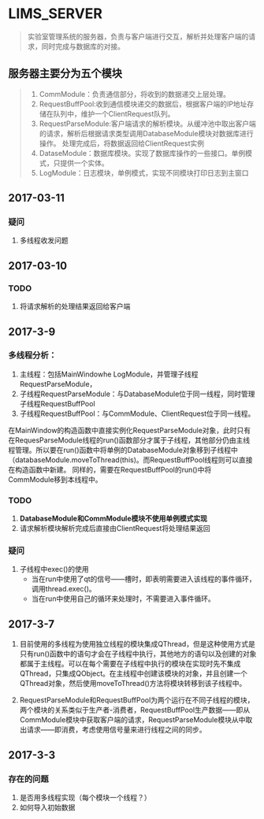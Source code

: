 # LIMS_SERVER

> 实验室管理系统的服务器，负责与客户端进行交互，解析并处理客户端的请求，同时完成与数据库的对接。

## 服务器主要分为五个模块
> 1. CommModule：负责通信部分，将收到的数据递交上层处理。
>2. RequestBuffPool:收到通信模块递交的数据后，根据客户端的IP地址存储在队列中，维护一个ClientRequest队列。
>3. RequestParseModule:客户端请求的解析模块。从缓冲池中取出客户端的请求，解析后根据请求类型调用DatabaseModule模块对数据库进行操作。
处理完成后，将数据返回给ClientRequest实例
>4. DataseModule：数据库模块。实现了数据库操作的一些接口。单例模式，只提供一个实体。
>5. LogModule：日志模块，单例模式，实现不同模块打印日志到主窗口

## 2017-03-11
### 疑问
1. 多线程收发问题


## 2017-03-10 
### TODO
1. 将请求解析的处理结果返回给客户端


## 2017-3-9 
### 多线程分析：
1. 主线程：包括MainWindowhe LogModule，并管理子线程RequestParseModule，
2. 子线程RequestParseModule：与DatabaseModule位于同一线程，同时管理子线程RequestBuffPool
3. 子线程RequestBuffPool：与CommModule、ClientRequest位于同一线程。

在MainWindow的构造函数中直接实例化RequestParseModule对象，此时只有在RequesParseModule线程的run()函数部分才属于子线程，其他部分仍由主线程管理。所以要在run()函数中将单例的DatabaseModule对象移到子线程中（databaseModule.moveToThread(this)。而RequestBuffPool线程则可以直接在构造函数中新建。
同样的，需要在RequestBuffPool的run()中将CommModule移到本线程中。

### TODO
1. **DatabaseModule和CommModule模块不使用单例模式实现**
2. 请求解析模块解析完成后直接由ClientRequest将处理结果返回

### 疑问
1. 子线程中exec()的使用
    * 当在run中使用了qt的信号——槽时，即表明需要进入该线程的事件循环，调用thread.exec()。
    * 当在run中使用自己的循环来处理时，不需要进入事件循环。



## 2017-3-7
1. 目前使用的多线程为使用独立线程的模块集成QThread，但是这种使用方式是只有run()函数中的语句才会在子线程中执行，其他地方的语句以及创建的对象都属于主线程。可以在每个需要在子线程中执行的模块在实现时先不集成QThread，只集成QObject。在主线程中创建该模块的对象，并且创建一个QThread对象，然后使用moveToThread()方法将模块转移到该子线程中。

2. RequestParseModule和RequestBuffPool为两个运行在不同子线程的模块，两个模块的关系类似于生产者-消费者，RequestBuffPool生产数据——即从CommModule模块中获取客户端的请求，RequestParseModule模块从中取出请求——即消费，考虑使用信号量来进行线程之间的同步。


## 2017-3-3
### 存在的问题
1. 是否用多线程实现（每个模块一个线程？）
2. 如何导入初始数据